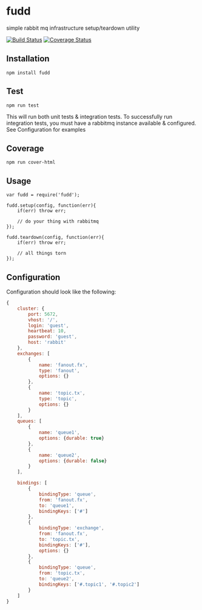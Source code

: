 # fudd

simple rabbit mq infrastructure setup/teardown utility

[![Build Status](https://travis-ci.org/GannettDigital/fudd.svg?branch=master)](https://travis-ci.org/GannettDigital/fudd)
[![Coverage Status](https://coveralls.io/repos/github/GannettDigital/fudd/badge.svg?branch=master)](https://coveralls.io/github/GannettDigital/fudd?branch=master)

## Installation
```
npm install fudd
```

## Test

```
npm run test
```
This will run both unit tests & integration tests. To successfully run integration tests, you must have a rabbitmq instance 
available & configured. See Configuration for examples

## Coverage 

```
npm run cover-html
```

## Usage

```
var fudd = require('fudd');

fudd.setup(config, function(err){
    if(err) throw err;
    
    // do your thing with rabbitmq
});

fudd.teardown(config, function(err){
    if(err) throw err;
    
    // all things torn
});
```

## Configuration

Configuration should look like the following: 
```javascript
{
    cluster: {
        port: 5672,
        vhost: '/',
        login: 'guest',
        heartbeat: 10,
        password: 'guest',
        host: 'rabbit'
    },
    exchanges: [
        {
            name: 'fanout.fx',
            type: 'fanout',
            options: {}
        },
        {
            name: 'topic.tx',
            type: 'topic',
            options: {}
        }
    ],
    queues: [
        {
            name: 'queue1',
            options: {durable: true}
        },
        {
            name: 'queue2',
            options: {durable: false}
        }
    ],

    bindings: [
        {
            bindingType: 'queue',
            from: 'fanout.fx',
            to: 'queue1',
            bindingKeys: ['#']
        },
        {
            bindingType: 'exchange',
            from: 'fanout.fx',
            to: 'topic.tx',
            bindingKeys: ['#'],
            options: {}
        },
        {
            bindingType: 'queue',
            from: 'topic.tx',
            to: 'queue2',
            bindingKeys: ['#.topic1', '#.topic2']
        }
    ]
}
```
